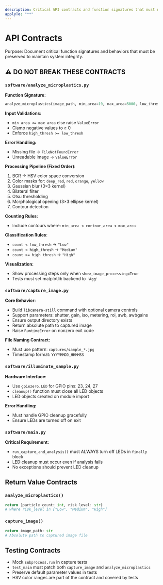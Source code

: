 ```yaml
---
description: Critical API contracts and function signatures that must not be broken
applyTo: "**"
---
```


# API Contracts

Purpose: Document critical function signatures and behaviors that must be preserved to maintain system integrity.

## ⚠️ DO NOT BREAK THESE CONTRACTS

### `software/analyze_microplastics.py`

**Function Signature:**
```python
analyze_microplastics(image_path, min_area=10, max_area=5000, low_thresh=10, high_thresh=30, show_image_processing=False) -> (int, str)
```

**Input Validations:**
- `min_area <= max_area` else raise `ValueError`
- Clamp negative values to ≥ 0
- Enforce `high_thresh >= low_thresh`

**Error Handling:**
- Missing file → `FileNotFoundError`
- Unreadable image → `ValueError`

**Processing Pipeline (Fixed Order):**
1. BGR → HSV color space conversion
2. Color masks for: `deep_red`, `red`, `orange`, `yellow`
3. Gaussian blur (3×3 kernel)
4. Bilateral filter
5. Otsu thresholding
6. Morphological opening (3×3 ellipse kernel)
7. Contour detection

**Counting Rules:**
- Include contours where: `min_area < contour_area < max_area`

**Classification Rules:**
- `count < low_thresh` → `"Low"`
- `count < high_thresh` → `"Medium"`
- `count >= high_thresh` → `"High"`

**Visualization:**
- Show processing steps only when `show_image_processing=True`
- Tests must set matplotlib backend to `'Agg'`

### `software/capture_image.py`

**Core Behavior:**
- Build `libcamera-still` command with optional camera controls
- Support parameters: shutter, gain, iso, metering, roi, awb, awbgains
- Ensure output directory exists
- Return absolute path to captured image
- Raise `RuntimeError` on nonzero exit code

**File Naming Contract:**
- Must use pattern: `captures/sample_*.jpg`
- Timestamp format: `YYYYMMDD_HHMMSS`

### `software/illuminate_sample.py`

**Hardware Interface:**
- Use `gpiozero.LED` for GPIO pins: 23, 24, 27
- `cleanup()` function must close all LED objects
- LED objects created on module import

**Error Handling:**
- Must handle GPIO cleanup gracefully
- Ensure LEDs are turned off on exit

### `software/main.py`

**Critical Requirement:**
- `run_capture_and_analysis()` must ALWAYS turn off LEDs in `finally` block
- LED cleanup must occur even if analysis fails
- No exceptions should prevent LED cleanup

## Return Value Contracts

### `analyze_microplastics()`
```python
return (particle_count: int, risk_level: str)
# where risk_level in ["Low", "Medium", "High"]
```

### `capture_image()`
```python
return image_path: str
# Absolute path to captured image file
```

## Testing Contracts

- Mock `subprocess.run` in capture tests
- `test_main` must patch both `capture_image` and `analyze_microplastics`
- Preserve default parameter values in tests
- HSV color ranges are part of the contract and covered by tests
